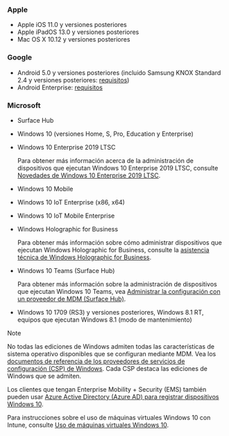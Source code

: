 ### <a name="apple"></a>Apple
- Apple iOS 11.0 y versiones posteriores
- Apple iPadOS 13.0 y versiones posteriores
- Mac OS X 10.12 y versiones posteriores

### <a name="google"></a>Google
- Android 5.0 y versiones posteriores (incluido Samsung KNOX Standard 2.4 y versiones posteriores: [requisitos](https://www.samsungknox.com/en/knox-platform/supported-devices/2.4+))
- Android Enterprise: [requisitos](https://support.google.com/work/android/topic/9428066)

### <a name="microsoft"></a>Microsoft

- Surface Hub
- Windows 10 (versiones Home, S, Pro, Education y Enterprise)
- Windows 10 Enterprise 2019 LTSC

  Para obtener más información acerca de la administración de dispositivos que ejecutan Windows 10 Enterprise 2019 LTSC, consulte [Novedades de Windows 10 Enterprise 2019 LTSC](/windows/whats-new/ltsc/whats-new-windows-10-2019).
  
- Windows 10 Mobile
- Windows 10 IoT Enterprise (x86, x64)
- Windows 10 IoT Mobile Enterprise
- Windows Holographic for Business

  Para obtener más información sobre cómo administrar dispositivos que ejecutan Windows Holographic for Business, consulte la [asistencia técnica de Windows Holographic for Business](../fundamentals/windows-holographic-for-business.md).

- Windows 10 Teams (Surface Hub)

   Para obtener más información sobre la administración de dispositivos que ejecutan Windows 10 Teams, vea [Administrar la configuración con un proveedor de MDM (Surface Hub)](/surface-hub/manage-settings-with-mdm-for-surface-hub).
- Windows 10 1709 (RS3) y versiones posteriores, Windows 8.1 RT, equipos que ejecutan Windows 8.1 (modo de mantenimiento)

> [!NOTE]
> No todas las ediciones de Windows admiten todas las características de sistema operativo disponibles que se configuran mediante MDM. Vea los [documentos de referencia de los proveedores de servicios de configuración (CSP) de Windows](/windows/configuration/provisioning-packages/how-it-pros-can-use-configuration-service-providers). Cada CSP destaca las ediciones de Windows que se admiten.

Los clientes que tengan Enterprise Mobility + Security (EMS) también pueden usar [ Azure Active Directory (Azure AD) para registrar dispositivos Windows 10](/intune/windows-enroll).

Para instrucciones sobre el uso de máquinas virtuales Windows 10 con Intune, consulte [Uso de máquinas virtuales Windows 10](../fundamentals/windows-10-virtual-machines.md).